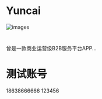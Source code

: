 # Yuncai
![images](https://raw.githubusercontent.com/Josin22/image_source/master/yuncai_all.gif)
# 
曾是一款商业运营级B2B服务平台APP...
# 测试账号
18638666666
123456 
